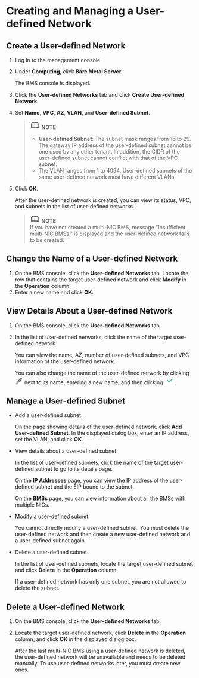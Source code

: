 # Creating and Managing a User-defined Network<a name="EN-US_TOPIC_0161727555"></a>

## Create a User-defined Network<a name="section14627174583810"></a>

1.  Log in to the management console.
2.  Under  **Computing**, click  **Bare Metal Server**.

    The BMS console is displayed.

3.  Click the  **User-defined Networks**  tab and click  **Create User-defined Network**.
4.  Set  **Name**,  **VPC**,  **AZ**,  **VLAN**, and  **User-defined Subnet**.

    >![](public_sys-resources/icon-note.gif) **NOTE:**   
    >-   **User-defined Subnet**: The subnet mask ranges from 16 to 29. The gateway IP address of the user-defined subnet cannot be one used by any other tenant. In addition, the CIDR of the user-defined subnet cannot conflict with that of the VPC subnet.  
    >-   The VLAN ranges from 1 to 4094. User-defined subnets of the same user-defined network must have different VLANs.  

5.  Click  **OK**.

    After the user-defined network is created, you can view its status, VPC, and subnets in the list of user-defined networks.

    >![](public_sys-resources/icon-note.gif) **NOTE:**   
    >If you have not created a multi-NIC BMS, message "Insufficient multi-NIC BMSs." is displayed and the user-defined network fails to be created.  


## Change the Name of a User-defined Network<a name="section134971020151115"></a>

1.  On the BMS console, click the  **User-defined Networks**  tab. Locate the row that contains the target user-defined network and click  **Modify**  in the  **Operation**  column.
2.  Enter a new name and click  **OK**.

## View Details About a User-defined Network<a name="section27474020111"></a>

1.  On the BMS console, click the  **User-defined Networks**  tab.
2.  In the list of user-defined networks, click the name of the target user-defined network.

    You can view the name, AZ, number of user-defined subnets, and VPC information of the user-defined network.

    You can also change the name of the user-defined network by clicking  ![](figures/edit-icon.png)  next to its name, entering a new name, and then clicking  ![](figures/ok-icon.png).


## Manage a User-defined Subnet<a name="section104731138203313"></a>

-   Add a user-defined subnet.

    On the page showing details of the user-defined network, click  **Add User-defined Subnet**. In the displayed dialog box, enter an IP address, set the VLAN, and click  **OK**.

-   View details about a user-defined subnet.

    In the list of user-defined subnets, click the name of the target user-defined subnet to go to its details page.

    On the  **IP Addresses**  page, you can view the IP address of the user-defined subnet and the EIP bound to the subnet.

    On the  **BMSs**  page, you can view information about all the BMSs with multiple NICs.

-   Modify a user-defined subnet.

    You cannot directly modify a user-defined subnet. You must delete the user-defined network and then create a new user-defined network and a user-defined subnet again.

-   Delete a user-defined subnet.

    In the list of user-defined subnets, locate the target user-defined subnet and click  **Delete**  in the  **Operation**  column.

    If a user-defined network has only one subnet, you are not allowed to delete the subnet.


## Delete a User-defined Network<a name="section15567812133317"></a>

1.  On the BMS console, click the  **User-defined Networks**  tab.
2.  Locate the target user-defined network, click  **Delete**  in the  **Operation**  column, and click  **OK**  in the displayed dialog box.

    After the last multi-NIC BMS using a user-defined network is deleted, the user-defined network will be unavailable and needs to be deleted manually. To use user-defined networks later, you must create new ones.


